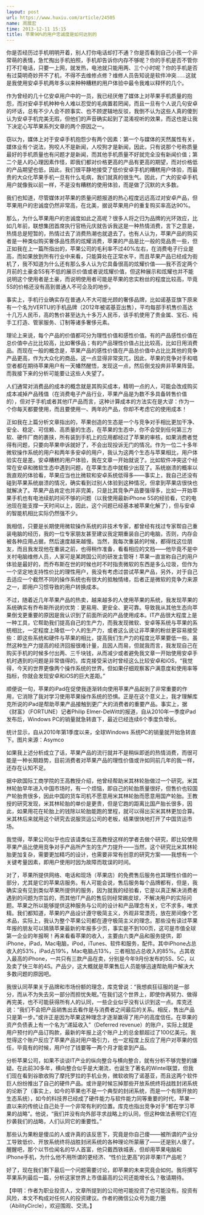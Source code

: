 ```yaml
---
layout: post
url: https://www.huxiu.com/article/24505
name: 周展宏
time: 2013-12-11 15:15
title: 苹果90%的用户忠诚度是如何达到的
---
```

你是否经历过手机明明开着，别人打你电话却打不通？你是否看到自己小孩一个非常萌的表情，急忙掏出手机拍照，手机却告诉你内存不够呢？你的手机是否不管你打不打电话，只要一上网，就发热，电池就只能用两、三个小时呢？你的手机是否有过莫明奇妙开不了机，不得不去维修点修？维修人员告知说是软件冲突……这就是我使用安卓手机两年多以来种种糟糕的用户体验中最令我难以释怀的几个。

作为曾经的几十亿安卓用户中的一员，我已经厌倦了媒体上对苹果手机质量的抱怨，而对安卓手机种种令人难以忍受的毛病置若罔闻，而且一旦有个人说几句安卓的坏话，总有不少人会不顾事实、也不顾逻辑地反驳，我倒不认为这些人真的傻到认为安卓手机完美无瑕，但他们的声音确实起到了混淆视听的效果，而这也是让我下决定心写苹果系列文章的两个原因之一。

窃以为，媒体上对于安卓手机抱怨少有两个因素：第一个与媒体的天然属性有关，媒体业有个说法，狗咬人不是新闻，人咬狗才是新闻，因此，只有说那个号称质量最好的手机质量也有问题才是新闻，而其他手机质量不好就完全没有新闻价值；第二个是人的心理因素作怪，即我们都对价格更高的产品有更高的期望，而对价格低的产品期望也低，因此，我们很平静地接受了低价安卓手机的糟糕用户体验，而最贵的大众化苹果手机一旦有什么毛病，我们就真的很生气。因此，广大的安卓手机用户就像我以前一样，不是没有糟糕的使用体验，而是做了沉默的大多数。

我们也知道，尽管媒体对苹果的质量问题报道的热心程度远远高过对安卓产品，但苹果用户的忠诚度仍然非常高，在北美，据说苹果用户的重复购买率高达90%。

那么，为什么苹果用户的忠诚度如此之高呢？很多人将之归为品牌的光环效应，比如几年前，联想集团首席执行官杨元庆就告诉我这是一种热情消费，言下之意是，热情总是短暂的，热情过去了消费热潮也就退去了。也有人认为，苹果产品的购买者是一种类似购买奢侈品性质的炫耀消费，苹果的产品是比一般的竞品贵一些，但正如我在上一篇所指出的，苹果公司的毛利率不过40%左右，在消费电子行业是高，而如果放到所有行业中来看，只能算处在正常水平，而且苹果产品已经成为街机了，我不知道为什么还有那么多人认为它具备很高的炫耀价值——我不否定两个月前的土豪金5S有不低的展示价值或者说炫耀价值，但这种展示和炫耀也并不能说明这个使用者是土豪，而说明使用者可能是苹果的忠实粉丝的程度比较高，毕竟5S的价格还没有高到普通人不可企及的地步。

事实上，手机行业确实存在普通人不大可能光顾的奢侈品牌，比如诺基亚旗下原来有一个名为VERTU的手机品牌（2012年被诺基亚出售），平均每部手机售价高达十几万人民币，高的售价甚至达九十多万人民币，该手机使用了贵金属、宝石、纯手工打造、管家服务、订制等诸多奢侈元素。

理论上来说，每个产品的价值都可分为理性价值和感性价值。有的产品感性价值在总价值中占比比较高，比如奢侈品；有的产品理性价值占比比较高，比如日用消费品。而现在一般的概念是，苹果产品的感性价值在产品总价值中占比比其他的竞争产品更高，作为大众化的商品，这一点显得非常突兀，因此，苹果的竞争对手和唱空者都在期待苹果用户有一天幡然醒悟，发现这一点，然后倒戈投奔非苹果阵营。而我接下来的分析可能要让这些人失望了。

人们通常对消费品的成本的概念就是其购买成本，精明一点的人，可能会改成购买成本减掉产品残值（在消费电子产品行业，苹果产品是为数不多具备转售价值的），但对于手机或者其他IT产品而言，这种计算成本的方法实在是大谬：作为一个你每天都要使用，而且要使用一、两年的产品，你却不考虑它的使用成本！

正如我在上篇分析文章指出的，苹果创造的生态是一个与竞争对手相比更加干净、安全、稳定、可信赖、高质量的生态，在苹果的生态中，你不会受到任何第三方软、硬件厂商的裹挟，所有装到手机上的应用都经过了苹果的审核，如果消费者觉得有问题，只要向苹果申诉就好了，不会出现投诉无门的情况。作为一位二十多年微软操作系统的用户和两年多安卓的用户，我认为这两个生态与苹果相比，用户体验实在是差。安卓糟糕的用户体验，我在文章一开始就说了。比如软件冲突这个经常在安卓和微软生态中遇到问题，在苹果生态中就极少出现了。系统崩溃的概率以我直观的体验看，苹果应当也比微软和安卓系统低得多——事实上，我自己还没有碰到苹果系统崩溃的情况，确实看到过别人体验到这种情况，但拿到苹果店很快也就解决了。苹果产品肯定也并非完美，只是比其竞争产品要强得多，比如一开始苹果手机也有电池续航时间不够的问题（以我使用最新iPhone 5S的经验看，它的电池现在能支撑一天时间以上，因此，这个问题已经基本被苹果化解了），但与安卓的智能机相比实际仍然强不少。

我相信，只要是长期使用微软操作系统的非技术专家，都曾经有找过专家帮自己重装电脑的经历，我的一位专家朋友甚至建议我定期重装自己的电脑，否则，内存会被各种应用占据，然后速度越来越慢。当然，我每次重装的时候，都得找这位朋友，而且我发现他在重装之前，也得稍作准备，看看相应的文档——他毕竟不是中关村电脑维修人员，人家可是某跨国公司的研发主管呀！苹果一直宣称自己的用户体验是最好的，而乔布斯在世的时候也时不时指责微软的东西是多么垃圾，但作为一个坚定地支持性价比的理性用户，我没有考虑过尝试苹果产品，另外，对于自己去适应一个截然不同的操作系统也有很大的抵触情绪，后者正是微软的竞争力来源之一，即用户习惯导致的用户转换成本。

不过，随着近几年苹果产品的热卖，越来越多的人使用苹果的系统，我发现苹果的系统确实有乔布斯所说的优势：更易用、更安全、更可靠。导致我从其他生态向苹果倒戈更重要的原因是我认识到了前面所说的产品使用成本。IT产品很大程度上是一种工具，它帮助我们提高自己的生产力，而我发现微软、安卓等系统与苹果的系统相比，一定程度上降低一个人的生产力，或者这么说让非苹果的粉丝更容易接受些：即这些系统和硬件与苹果的相比，提高我们生产力的程度比苹果要低一些。虽然这种生产力提高的经济回报很难计量，且因人而易，但就我而言，我发现自己在购买手机的时候多付出两、三千块钱，从而减少或者避免我文章一开始使用安卓手机时遇到的问题是非常值得的。库克接受采访时曾经这么比较安卓和iOS，“我觉得，今天的世界更像两个操作系统的世界。但如果仔细观察客户满意度和使用率等指标，你就会发现安卓和iOS的巨大差距。”

顺便说一句，苹果的iPad在促使我逐渐转向使用苹果产品起到了非常重要的作用，它消除了我对学习使用苹果操作系统的恐惧。正是在这个意义上，我才理解库克所说的iPad是帮助苹果产品接触到更广大的消费者的重要产品。事实上，据《财富》（FORTUNE）记者Philip Elmer-DeWitt的报道，自从2010年一季度iPad发布后，Windows PC的销量就急转直下，最近已经连续6个季度负增长。

统计显示，自从2010年第1季度以来，全球Windows 系统PC的销量就开始急转直下。图片来源：Asymco

如果我上述分析成立了话，苹果产品的流行就并不是稍纵即逝的热情消费，而很可能是一种长期趋势，目前消费者对苹果产品的理性价值或许如同前几年的我一样，还存在认知不足。

据中欧国际工商学院的王高教授介绍，他曾经帮助米其林轮胎做过一个研究。米其林轮胎早年进入中国市场时，有一个烦恼，即自己的轮胎质量很好，但售价也较国产轮胎贵很多，因此中国的货车司机不愿意用米其林轮胎而愿意用国产轮胎。王教授的研究发现，米其林轮胎的单价是更贵，但是它跑的距离比国产胎长很多，因此，如果用花在轮胎上的钱除以轮胎能跑的里程，就可以得出买米其林更加合算。米其林后来就用这个研究去说服货运公司的老板，结果很快地打开了中国货运市场。

我觉得，苹果公司似乎也应该请类似王高教授这样的学者去做个研究，即比较使用苹果产品比使用竞争对手产品所产生的生产力提升——当然，这个研究比米其林轮胎更加复杂，需要更加精巧的设计，也需要非常有创意的研究方案——我想有一个关键考量因素，即用户使用时因为故障而耽误的时间。

对了，苹果所提供网络、电话和现场（苹果店）的免费售后服务也其理性价值的一部分，尤其是它的苹果店服务。有人可能会说，售后服务每个品牌都有，但是，我确实没有见到类似苹果所提供的服务，因为就我的经验看，它是以真正解决消费者遇到的问题为宗旨的，而其他IT产品的售后则经常踢皮球，不解决用户的实际问题。苹果之所以能够提供这种服务与公司的设计和产品理念有关，它不求多，唯求精。我们都知道，苹果的产品设计遵守极简主义，外观非常漂亮，放在房间像个艺术品，实际上，我认为整个苹果公司都在遵守极简主义的理念。那些没有读过苹果年报的朋友可以猜猜苹果最新的年报多少页，事实是不到100页，这可是市值全球第一企业的年报啊！再来看看苹果的收入，主要由六类产品和服务提供，即iPhone，iPad，Mac电脑，iPod，iTunes、软件和服务，配件。其中iPhone占总收入的53%，iPad占19%，Mac电脑占13%，三者相加占总收入的85%。占其收入最高的iPhone，一共只有三款产品在卖，分别是今年9月份发布的5S、5C，以及卖了快三年的4S。产品少，这大概就是苹果售后人员能够迅速帮助用户解决大多数问题的原因吧。

我很认同苹果关于品牌和市场份额的理念，库克曾说：“我想疯狂征服的是一部分，而从不为失去另一部分而担忧失眠。”在我们这个世界上，即使你再努力、做得再完美，也不可能获得所有人的认同，一些企业似乎没有认识到这一点。库克还说：“我们不会把产品销售出去看作是与消费者之间最后的关系。相反，售出产品只是第一步。”或许正是因为苹果这种理念才逐渐赢得了用户的高度信任。在苹果的资产负债表上有一个名为“递延收入”（Deferred revenue）的账户，实际上就是用户预付的产品订购款，最新的年报上这个账户上的总金额超过了100亿美元。我觉得这个账户反应了苹果产品对用户吸引力，也一定程度上反应了用户对苹果的信任，毕竟有的时候，用户付了钱要等一两个月才能拿到产品。

分析苹果公司，如果不谈谈IT产业的纵向整合与横向整合，就有分析不够完整的嫌疑。在此前30多年，横向整合似乎是大潮流，也诞生了著名的Wintel联盟，但我们现在看到谷歌收购了摩托罗拉的手机业务，微软收购了诺基亚，而且这两个软件巨人纷纷推出了自己的硬件产品。或许是时候忘掉那些开放系统终将战胜封闭系统的论断了（事实上，如今的苹果也不是一个典型的封闭系统，而是一个有限开放的生态系统），如今的科技界已经成了硬件能力与软件能力同等重要的时代，苹果一直以来的传统让自己处于一个非常有利的位置。库克也指出竞争对手“都在学习苹果的战略”。他说，“我们并没有向外部寻求战略上的认同，但这种做法表明它们在抄袭我们的战略，人们认同它的重要性。”

那些认为果粉是傻瓜的人或许真的该反思下，究竟是你自己傻——被所谓的产业分工导致低价、开放系统终将战胜封闭系统的各种理论所蒙蔽了——还是别人傻了。醒醒吧，那个以节俭闻名的华人首富，他只戴西铁城表，但却用苹果电脑和iPhone手机，为什么他不用所谓的更经济、“性价比更高”的非苹果IT产品呢？

好了，现在我们剩下最后一个问题需要讨论，即苹果的未来究竟会如何。我将撰写苹果系列最后一篇，分析这家世界上市值最高的公司还能增长么？敬请期待。

【申明：作者为职业投资人，文章所提到的公司他可能投资了也可能没有。投资有风险，本文不构成对任何人的投资建议。作者的微信公众号为能力圈（AbilityCircle），欢迎围观、交流。】

